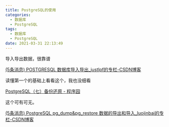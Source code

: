 ```yaml
---
title: PostgreSQL的使用
categories:
  - 数据库
  - PostgreSQL
tags:
  - 数据库
  - PostgreSQL
date: 2021-03-31 22:13:49
---
```


导入导出数据，很靠谱

[(5条消息) POSTGRESQL 数据库导入导出_justlpf的专栏-CSDN博客](https://blog.csdn.net/justlpf/article/details/91789787)



读懂第一个的基础上看看这个，我也没细看

[PostgreSQL（七）备份还原 - 程序园](http://www.voidcn.com/article/p-byjmvxxs-bqu.html)



这个可有可无。

[(5条消息) PostgreSQL pg_dump&pg_restore 数据的导出和导入_luojinbai的专栏-CSDN博客](https://blog.csdn.net/luojinbai/article/details/43407947)

